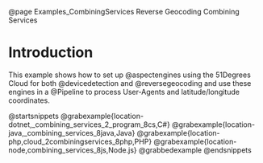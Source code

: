 @page Examples_CombiningServices Reverse Geocoding Combining Services

# Introduction

This example shows how to set up @aspectengines using the 51Degrees Cloud for both @devicedetection 
and @reversegeocoding and use these engines in a @Pipeline to process User-Agents and latitude/longitude 
coordinates.

@startsnippets
@grabexample{location-dotnet,_combining_services_2_program_8cs,C#}
@grabexample{location-java,_combining_services_8java,Java}
@grabexample{location-php,cloud_2combiningservices_8php,PHP}
@grabexample{location-node,combining_services_8js,Node.js}
@grabbedexample
@endsnippets
